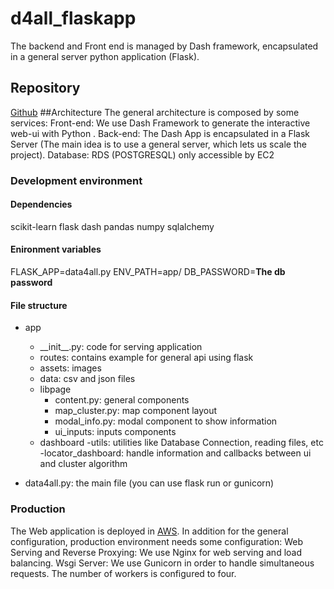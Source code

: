 # d4all_flaskapp
The backend and Front end is managed by Dash framework, encapsulated in a general server python application (Flask).

## Repository
[Github]( https://github.com/lgguzman/d4all_flaskapp)
##Architecture
The general architecture is composed by some services: 
Front-end: We use Dash Framework to generate the interactive web-ui with Python . 
Back-end: The Dash App is encapsulated in a Flask Server (The main idea is to use a general server, which lets us scale the project).
Database: RDS (POSTGRESQL) only accessible by EC2

### Development environment
#### Dependencies
scikit-learn
flask
dash
pandas
numpy
sqlalchemy

#### Enironment variables
FLASK_APP=data4all.py
ENV_PATH=app/
DB_PASSWORD=**The db password**


#### File structure
- app
    - \_\_init__.py: code for serving application
    - routes: contains example for general api using flask  
    - assets: images
    - data: csv and json files
    - libpage
        - content.py: general components
        - map_cluster.py: map component layout
        - modal_info.py: modal component to show information
        - ui_inputs: inputs components
    - dashboard
        -utils: utilities like Database Connection, reading files, etc
        -locator_dashboard: handle information and callbacks between ui and cluster algorithm
    
- data4all.py: the main file (you can use flask run or gunicorn)


### Production 
The Web application is deployed in [AWS](http://ec2-3-16-168-18.us-east-2.compute.amazonaws.com/). In addition for the general configuration, production environment needs some configuration:
Web Serving and Reverse Proxying: We use Nginx for web serving and load balancing.
Wsgi Server: We use Gunicorn in order to handle simultaneous requests. The number of workers is configured to four.
